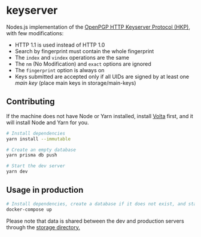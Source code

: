 # keyserver

Nodes.js implementation of the [OpenPGP HTTP Keyserver Protocol (HKP)](https://datatracker.ietf.org/doc/html/draft-shaw-openpgp-hkp-00), with few modifications:

- HTTP 1.1 is used instead of HTTP 1.0
- Search by fingerprint must contain the whole fingerprint
- The `index` and `vindex` operations are the same
- The `nm` (No Modification) and `exact` options are ignored
- The `fingerprint` option is always on
- Keys submitted are accepted only if all UIDs are signed by at least one _main key_ (place main keys in storage/main-keys)

## Contributing

If the machine does not have Node or Yarn installed, install [Volta](https://volta.sh/) first, and it will install Node and Yarn for you.

```bash
# Install dependencies
yarn install --immutable

# Create an empty database
yarn prisma db push

# Start the dev server
yarn dev
```

## Usage in production

```bash
# Install dependencies, create a database if it does not exist, and start the server
docker-compose up
```

Please note that data is shared between the dev and production servers through the [storage directory.](./storage/README.md)
